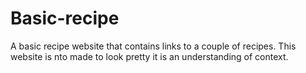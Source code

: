 # Basic-recipe
A basic recipe website that contains links to a couple of recipes.
This website is nto made to look pretty it is an understanding of context.
